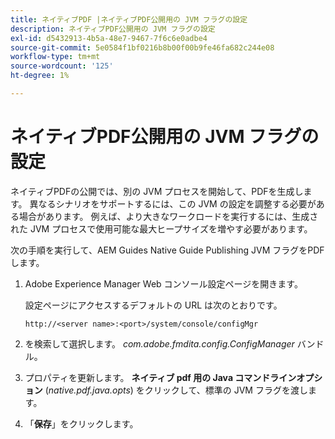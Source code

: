 ```yaml
---
title: ネイティブPDF |ネイティブPDF公開用の JVM フラグの設定
description: ネイティブPDF公開用の JVM フラグの設定
exl-id: d5432913-4b5a-48e7-9467-7f6c6e0adbe4
source-git-commit: 5e0584f1bf0216b8b00f00b9fe46fa682c244e08
workflow-type: tm+mt
source-wordcount: '125'
ht-degree: 1%

---
```


# ネイティブPDF公開用の JVM フラグの設定

ネイティブPDFの公開では、別の JVM プロセスを開始して、PDFを生成します。 異なるシナリオをサポートするには、この JVM の設定を調整する必要がある場合があります。 例えば、より大きなワークロードを実行するには、生成された JVM プロセスで使用可能な最大ヒープサイズを増やす必要があります。

次の手順を実行して、AEM Guides Native Guide Publishing JVM フラグをPDFします。

1. Adobe Experience Manager Web コンソール設定ページを開きます。

   設定ページにアクセスするデフォルトの URL は次のとおりです。

   ```http
   http://<server name>:<port>/system/console/configMgr
   ```

1. を検索して選択します。 *com.adobe.fmdita.config.ConfigManager* バンドル。

1. プロパティを更新します。 **ネイティブ pdf 用の Java コマンドラインオプション** (*native.pdf.java.opts*) をクリックして、標準の JVM フラグを渡します。



1. 「**保存**」をクリックします。
